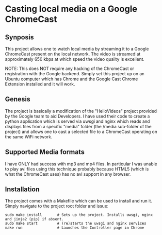 # Casting local media on a Google ChromeCast

## Synposis

This project allows one to watch local media by streaming it to a Google ChromeCast present on the local network. The video is streamed at approximately 650 kbps at which speed the video quality is excellent.

NOTE: This does NOT require any hacking of the ChromeCast or registration with the Google backend. Simply set this project up on an Ubuntu computer which has Chrome and the Google Cast Chrome Extension installed and it will work.

## Genesis 

The project is basically a modification of the "HelloVideos" project provided by the Google team to aid Developers. I have used their code to create a python application which is served via uwsgi and nginx which reads and displays files from a specific "media" folder (the /media sub-folder of the project) and allows one to cast a selected file to a ChromeCast operating on the same WiFi network.

## Supported Media formats

I have ONLY had success with mp3 and mp4 files. In particular I was unable to play avi files using this technique probably because HTML5 (which is what the ChromeCast uses) has no avi support in any browser.

## Installation

The project comes with a Makefile which can be used to install and run it. Simply navigate to the project root folder and issue:
    
    sudo make install       # Sets up the project. Installs uwsgi, nginx and jinja2 (pip) if absent.
    sudo make start         # (re)starts the uwsgi and nginx services
    make run                # Launches the Controller page in Chrome
